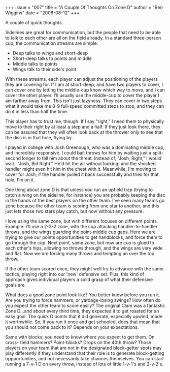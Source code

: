 +++
issue = "007"
title = "A Couple Of Thoughts On Zone D"
author = "Ben Wiggins"
date = "2008-08-12"
+++

A couple of quick thoughts.  
  
Sidelines are great for communication, but the people that need to be able to
talk to each other are all on the field already. In a standard three-person
cup, the communication streams are simple:

  * Deep talks to wings and short-deep
  * Short-deep talks to points and middle
  * Middle talks to points
  * Wings talk to their side's point

  
With these streams, each player can adjust the positioning of the players they
are covering for. If I am at short-deep, and have two players to cover, I can
cover one by letting the middle-cup know which way to move, and I can cover
the other player. I'll usually use the middle-cup to cover the player I am
farther away from. This isn't just lazyness. They can cover in two steps what
it would take me 8-9 full-speed committed steps to stop, and they can do it in
less than half the time.  
  
This player has to trust me, though. If I say "right," I need them to
physically move to their right by at least a step and a half. If they just
look there, they can be assured that they will often look back at the thrower
only to see that the disc is in that hole, flying by.  
  
I played in college with Josh Greenough, who was a dominating middle cup, and
incredibly responsive. I could bait throws for him by waiting just a split-
second longer to tell him about the threat. Instead of, "Josh, Right," I would
wait..."Josh, Bid Right." He'd hit the air without looking, and the shocked
handler might even hit him in the chest with it. Meanwhile, I'm moving to
cover for Josh; if the handler pulled it back successfully and tries for that
hole, I'm on it.  
  
One thing about zone D is that unless you run an upfield trap (trying to catch
a wing on the sideline, for instance) you are probably keeping the disc in the
hands of the best players on the other team. I've seen many teams go zone
because the other team is scoring from one star to another, and this just lets
those two stars play catch, but now without any pressure.  
  
I love using the same zone, but with different focuses on different points.
Example: I'll use a 2-3-2 zone, with the cup attacking handler-to-handler
throws, and the wings guarding the point-middle cup gaps. Here we are trying
to give our points opportunities to get handblocks, and force them to go
through the cup. Next point, same zone, but now are cup is glued to each
other's hips, allowing no throws through, and the wings are very wide and
flat. Now we are forcing many throws and tempting an over the top throw.  
  
If the other team scored once, they might well try to advance with the same
tactics, playing right into our 'new' defensive set. Plus, this kind of
approach gives individual players a solid grasp of what their defensive goals
are.  
  
What does a good zone point look like? You better know before you run it. Are
you trying to force hammers, or yardage-losing swings? How often do you expect
the other team to score easily? The original Clam was a fantastic Zone D...and
about every third time, they expected it to get roasted for an easy goal. The
quick D points that it did generate, especially upwind, made it worthwhile.
So, if you run it once and get schooled, does that mean that you should not
come back to it? Depends on your expectations.  
  
Same with blocks; you need to know where you expect to get them. On cross-
field hammers? Point-blocks? Drops on the 40th throw? Those players on your
team that are not in the designated block-getter spots may play differently if
they understand that their role is to generate block-getting oppportunities,
and not necessarily take chances themselves. You can start running a 7-v-1 D
on every throw, instead of lots of little 1-v-1's and 2-v-2's.
